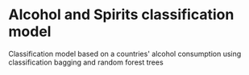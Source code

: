 # Alcohol and Spirits classification model
Classification model based on a countries' alcohol consumption using classification bagging and random forest trees
